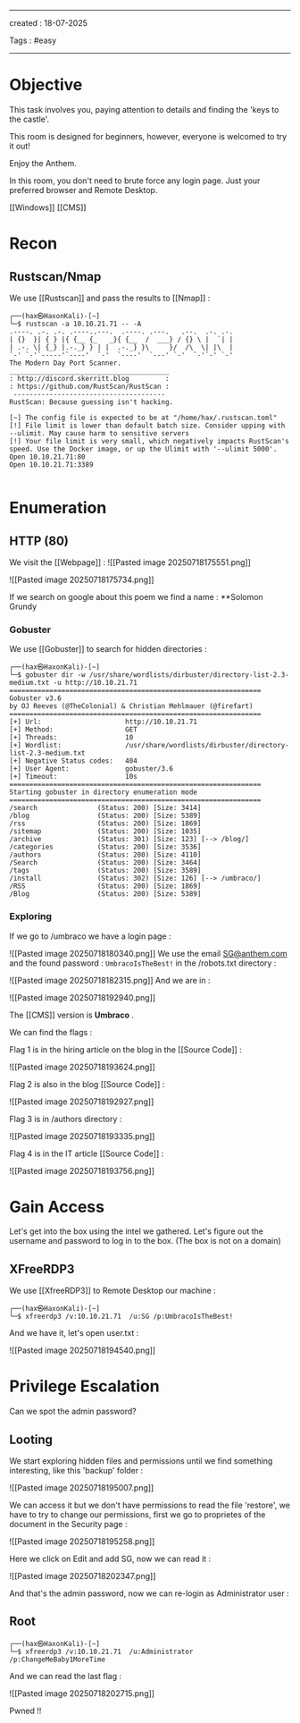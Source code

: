 - - - 
created : 18-07-2025 

Tags : #easy 
- - - 
# Objective

This task involves you, paying attention to details and finding the 'keys to the castle'.

This room is designed for beginners, however, everyone is welcomed to try it out!

Enjoy the Anthem.

In this room, you don't need to brute force any login page. Just your preferred browser and Remote Desktop.

[[Windows]]  [[CMS]]

# Recon

## Rustscan/Nmap

We use [[Rustscan]] and pass the results to [[Nmap]] :

```
┌──(hax㉿HaxonKali)-[~]
└─$ rustscan -a 10.10.21.71 -- -A 
.----. .-. .-. .----..---.  .----. .---.   .--.  .-. .-.
| {}  }| { } |{ {__ {_   _}{ {__  /  ___} / {} \ |  `| |
| .-. \| {_} |.-._} } | |  .-._} }\     }/  /\  \| |\  |
`-' `-'`-----'`----'  `-'  `----'  `---' `-'  `-'`-' `-'
The Modern Day Port Scanner.
________________________________________
: http://discord.skerritt.blog         :
: https://github.com/RustScan/RustScan :
 --------------------------------------
RustScan: Because guessing isn't hacking.

[~] The config file is expected to be at "/home/hax/.rustscan.toml"
[!] File limit is lower than default batch size. Consider upping with --ulimit. May cause harm to sensitive servers
[!] Your file limit is very small, which negatively impacts RustScan's speed. Use the Docker image, or up the Ulimit with '--ulimit 5000'. 
Open 10.10.21.71:80
Open 10.10.21.71:3389


```

# Enumeration

## HTTP (80)

We visit the [[Webpage]] :
![[Pasted image 20250718175551.png]]

![[Pasted image 20250718175734.png]]

If we search on google about this poem we find a name : **Solomon Grundy

### Gobuster

We use [[Gobuster]] to search for hidden directories :

```
┌──(hax㉿HaxonKali)-[~]
└─$ gobuster dir -w /usr/share/wordlists/dirbuster/directory-list-2.3-medium.txt -u http://10.10.21.71 
===============================================================
Gobuster v3.6
by OJ Reeves (@TheColonial) & Christian Mehlmauer (@firefart)
===============================================================
[+] Url:                     http://10.10.21.71
[+] Method:                  GET
[+] Threads:                 10
[+] Wordlist:                /usr/share/wordlists/dirbuster/directory-list-2.3-medium.txt
[+] Negative Status codes:   404
[+] User Agent:              gobuster/3.6
[+] Timeout:                 10s
===============================================================
Starting gobuster in directory enumeration mode
===============================================================
/search               (Status: 200) [Size: 3414]
/blog                 (Status: 200) [Size: 5389]
/rss                  (Status: 200) [Size: 1869]
/sitemap              (Status: 200) [Size: 1035]
/archive              (Status: 301) [Size: 123] [--> /blog/]
/categories           (Status: 200) [Size: 3536]
/authors              (Status: 200) [Size: 4110]
/Search               (Status: 200) [Size: 3464]
/tags                 (Status: 200) [Size: 3589]
/install              (Status: 302) [Size: 126] [--> /umbraco/]
/RSS                  (Status: 200) [Size: 1869]
/Blog                 (Status: 200) [Size: 5389]

```

### Exploring

If we go to /umbraco we have a login page :

![[Pasted image 20250718180340.png]]
We use the email SG@anthem.com and the found password : `UmbracoIsTheBest!` in the /robots.txt directory :

![[Pasted image 20250718182315.png]]
And we are in :

![[Pasted image 20250718192940.png]]

The [[CMS]] version is **Umbraco** .

We can find the flags :

Flag 1 is in the hiring article on the blog in the [[Source Code]] :

![[Pasted image 20250718193624.png]]

Flag 2 is also in the blog [[Source Code]] :

![[Pasted image 20250718192927.png]]

Flag 3 is in /authors directory :

![[Pasted image 20250718193335.png]]

Flag 4 is in the IT article [[Source Code]] :

![[Pasted image 20250718193756.png]]

# Gain Access

Let's get into the box using the intel we gathered.
Let's figure out the username and password to log in to the box. (The box is not on a domain)

## XFreeRDP3

We use [[XfreeRDP3]] to Remote Desktop our machine :

```
┌──(hax㉿HaxonKali)-[~]
└─$ xfreerdp3 /v:10.10.21.71  /u:SG /p:UmbracoIsTheBest!
```

And we have it, let's open user.txt :

![[Pasted image 20250718194540.png]]

# Privilege Escalation

Can we spot the admin password?

## Looting

We start exploring hidden files and permissions until we find something interesting, like this 'backup' folder :

![[Pasted image 20250718195007.png]]

 We can access it but we don't have permissions to read the file 'restore', we have to try to change our permissions, first we go to proprietes of the document in the Security page :
 
![[Pasted image 20250718195258.png]]

Here we click on Edit and add SG, now we can read it :

![[Pasted image 20250718202347.png]]

And that's the admin password, now we can re-login as Administrator user :

## Root

```
┌──(hax㉿HaxonKali)-[~]
└─$ xfreerdp3 /v:10.10.21.71  /u:Administrator /p:ChangeMeBaby1MoreTime

```

And we can read the last flag :

![[Pasted image 20250718202715.png]]

Pwned !!


